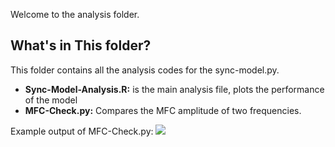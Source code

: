 Welcome to the analysis folder.<br/>

## What's in This folder? 
This folder contains all the analysis codes for the sync-model.py.
- **Sync-Model-Analysis.R:** is the main analysis file, plots the performance of the model
- **MFC-Check.py:** Compares the MFC amplitude of two frequencies.

Example output of MFC-Check.py: 
![](https://github.com/riensonck/sync-model/blob/master/Images/MFC-amplitude-freq1.png)


